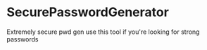 # SecurePasswordGenerator
Extremely secure pwd gen use this tool if you're looking for strong passwords
